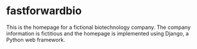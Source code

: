 # fastforwardbio
This is the homepage for a fictional biotechnology company. The company information is fictitious and the homepage is implemented using Django, a Python web framework.
